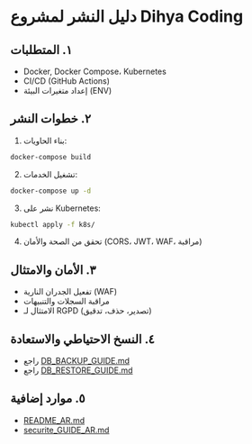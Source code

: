 # دليل النشر لمشروع Dihya Coding

## ١. المتطلبات
- Docker, Docker Compose، Kubernetes
- CI/CD (GitHub Actions)
- إعداد متغيرات البيئة (ENV)

## ٢. خطوات النشر
1. بناء الحاويات:
```bash
docker-compose build
```
2. تشغيل الخدمات:
```bash
docker-compose up -d
```
3. نشر على Kubernetes:
```bash
kubectl apply -f k8s/
```
4. تحقق من الصحة والأمان (CORS، JWT، WAF، مراقبة)

## ٣. الأمان والامتثال
- تفعيل الجدران النارية (WAF)
- مراقبة السجلات والتنبيهات
- الامتثال لـ RGPD (تصدير، حذف، تدقيق)

## ٤. النسخ الاحتياطي والاستعادة
- راجع [DB_BACKUP_GUIDE.md](./DB_BACKUP_GUIDE.md)
- راجع [DB_RESTORE_GUIDE.md](./DB_RESTORE_GUIDE.md)

## ٥. موارد إضافية
- [README_AR.md](./README_AR.md)
- [securite_GUIDE_AR.md](./securite_GUIDE_AR.md)
